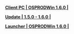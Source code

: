 **[Client PC | OSPRODWin 1.6.0 |  ](https://autopatchos.starrails.com/client/download/20231215090631_Lj4TDfHZUY5Fy9ie/PC/StarRail_1.6.0.zip)** 
  
 **[Update | 1.5.0 - 1.6.0 | ](https://autopatchos.starrails.com/client/hkrpg_global/35/game_1.5.0_1.6.0_hdiff_g10Zh3tE9jFnYpzC.zip)** 
  
 **[Launcher | OSPRODWin 1.6.0 |  ](https://download-porter.hoyoverse.com/download-porter/2023/12/22/1.6%20StarRail_Setup_O.exe)**
